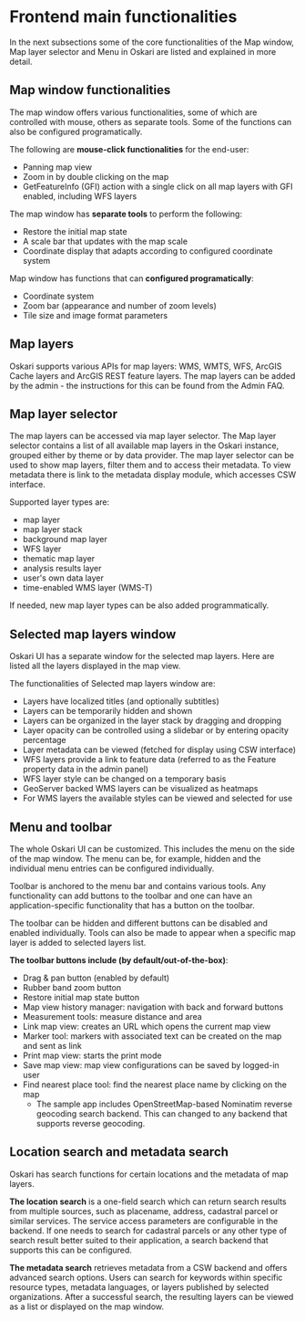 # Frontend main functionalities

In the next subsections some of the core functionalities of the Map window, Map layer selector and Menu in Oskari are listed and explained in more detail.

## Map window functionalities

The map window offers various functionalities, some of which are controlled with mouse, others as separate tools. Some of the functions can also be configured programatically.

The following are **mouse-click functionalities** for the end-user:
- Panning map view
- Zoom in by double clicking on the map
- GetFeatureInfo (GFI) action with a single click on all map layers with GFI enabled, including WFS layers

The map window has **separate tools** to perform the following:
- Restore the initial map state
- A scale bar that updates with the map scale
- Coordinate display that adapts according to configured coordinate system

Map window has functions that can **configured programatically**:
- Coordinate system
- Zoom bar (appearance and number of zoom levels)
- Tile size and image format parameters

## Map layers

Oskari supports various APIs for map layers: WMS, WMTS, WFS, ArcGIS Cache layers and ArcGIS REST feature layers. The map layers can be added by the admin - the instructions for this can be found from the Admin FAQ.

## Map layer selector

The map layers can be accessed via map layer selector. The Map layer selector contains a list of all available map layers in the Oskari instance, grouped either by theme or by data provider. The map layer selector can be used to show map layers, filter them and to access their metadata. To view metadata there is link to the metadata display module, which accesses CSW interface.

Supported layer types are:
- map layer
- map layer stack
- background map layer
- WFS layer
- thematic map layer
- analysis results layer
- user's own data layer
- time-enabled WMS layer (WMS-T)

If needed, new map layer types can be also added programmatically.

## Selected map layers window

Oskari UI has a separate window for the selected map layers. Here are listed all the layers displayed in the map view.

The functionalities of Selected map layers window are:

- Layers have localized titles (and optionally subtitles)
- Layers can be temporarily hidden and shown
- Layers can be organized in the layer stack by dragging and dropping
- Layer opacity can be controlled using a slidebar or by entering opacity percentage
- Layer metadata can be viewed (fetched for display using CSW interface)
- WFS layers provide a link to feature data (referred to as the Feature property data in the admin panel)
- WFS layer style can be changed on a temporary basis
- GeoServer backed WMS layers can be visualized as heatmaps
- For WMS layers the available styles can be viewed and selected for use

## Menu and toolbar

The whole Oskari UI can be customized. This includes the menu on the side of the map window. The menu can be, for example, hidden and the individual menu entries can be configured individually.

Toolbar is anchored to the menu bar and contains various tools. Any functionality can add buttons to the toolbar and one can have an application-specific functionality that has a button on the toolbar.

The toolbar can be hidden and different buttons can be disabled and enabled individually. Tools can also be made to appear when a specific map layer is added to selected layers list.

**The toolbar buttons include (by default/out-of-the-box)**:
- Drag & pan button (enabled by default)
- Rubber band zoom button
- Restore initial map state button
- Map view history manager: navigation with back and forward buttons
- Measurement tools: measure distance and area
- Link map view: creates an URL which opens the current map view
- Marker tool: markers with associated text can be created on the map and sent as link
- Print map view: starts the print mode
- Save map view: map view configurations can be saved by logged-in user
- Find nearest place tool: find the nearest place name by clicking on the map
    - The sample app includes OpenStreetMap-based Nominatim reverse geocoding search backend. This can changed to any backend that supports reverse geocoding.

## Location search and metadata search

Oskari has search functions for certain locations and the metadata of map layers.

**The location search** is a one-field search which can return search results from multiple sources, such as placename, address, cadastral parcel or similar services. The service access parameters are configurable in the backend. If one needs to search for cadastral parcels or any other type of search result better suited to their application, a search backend that supports this can be configured.

**The metadata search** retrieves metadata from a CSW backend and offers advanced search options. Users can search for keywords within specific resource types, metadata languages, or layers published by selected organizations. After a successful search, the resulting layers can be viewed as a list or displayed on the map window.